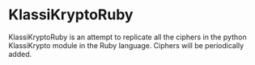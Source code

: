 # KlassiKryptoRuby

KlassiKryptoRuby is an attempt to replicate all the ciphers in the python KlassiKrypto module in the Ruby language.  Ciphers will be periodically added.
